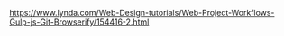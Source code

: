 https://www.lynda.com/Web-Design-tutorials/Web-Project-Workflows-Gulp-js-Git-Browserify/154416-2.html
